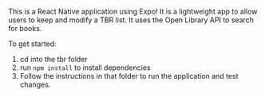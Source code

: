 This is a React Native application using Expo! It is a lightweight app to allow users to keep and modify a TBR list. It uses the Open Library API to search for books.

To get started: 

1. cd into the tbr folder
2. run `npm install` to install dependencies
3. Follow the instructions in that folder to run the application and test changes.

